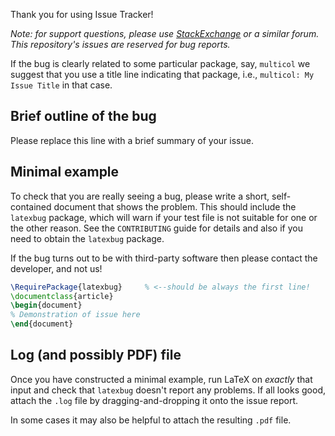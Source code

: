 Thank you for using Issue Tracker!

*Note: for support questions, please use [StackExchange](http://tex.stackexchange.com) or a similar forum. This repository's issues are reserved for bug reports.*

If the bug is clearly related to some particular package, say, `multicol` we suggest that you use a title line indicating that package, i.e., `multicol: My Issue Title` in that case.

## Brief outline of the bug

Please replace this line with a brief summary of your issue.

## Minimal example

To check that you are really seeing a bug, please write a short, self-contained document that shows the problem. This should include the `latexbug` package, which will warn if your test file is not suitable for one or the other reason. See the `CONTRIBUTING` guide for details and also if you need to obtain the `latexbug` package.

If the bug turns out to be with third-party software then please contact the developer, and not us!

```latex
\RequirePackage{latexbug}     % <--should be always the first line!
\documentclass{article}
\begin{document}
% Demonstration of issue here
\end{document}
```
## Log (and possibly PDF) file

Once you have constructed a minimal example, run LaTeX on *exactly* that input and check that `latexbug` doesn't report any problems. If all looks good, attach the `.log` file by dragging-and-dropping it onto the issue report.

In some cases it may also be helpful to attach the resulting `.pdf` file.